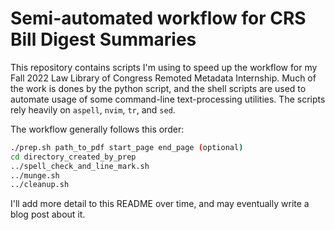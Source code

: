 # Semi-automated workflow for CRS Bill Digest Summaries

This repository contains scripts I'm using to speed up the workflow for my Fall 2022 Law Library of Congress Remoted Metadata Internship. Much of the work is dones by the python script, and the shell scripts are used to automate usage of some command-line text-processing utilities. The scripts rely heavily on `aspell`, `nvim`, `tr`, and `sed`.

The workflow generally follows this order:
```bash
./prep.sh path_to_pdf start_page end_page (optional)
cd directory_created_by_prep
../spell_check_and_line_mark.sh
../munge.sh
../cleanup.sh
```

I'll add more detail to this README over time, and may eventually write a blog post about it.

